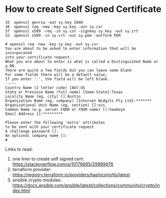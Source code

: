 # How to create Self Signed Certificate

```
35  openssl genrsa -out sy.key 2048
36  openssl req -new -key sy.key -out sy.csr
37  openssl x509 -req -in sy.csr -signkey sy.key -out sy.crt
32  openssl x509 -in sy.crt -out sy.pem -outform PEM
```

```
# openssl req -new -key sy.key -out sy.csr
You are about to be asked to enter information that will be incorporated
into your certificate request.
What you are about to enter is what is called a Distinguished Name or a DN.
There are quite a few fields but you can leave some blank
For some fields there will be a default value,
If you enter '.', the field will be left blank.
-----
Country Name (2 letter code) [AU]:US
State or Province Name (full name) [Some-State]:Texas
Locality Name (eg, city) []:Austin
Organization Name (eg, company) [Internet Widgits Pty Ltd]:*******
Organizational Unit Name (eg, section) []:nvs
Common Name (e.g. server FQDN or YOUR name) []:hawkeye
Email Address []:*********

Please enter the following 'extra' attributes
to be sent with your certificate request
A challenge password []:
An optional company name []:
#
```
Links to read:
1. one liner to create self signed cert: https://stackoverflow.com/a/10176685/29989976
2. terraform provider: https://registry.terraform.io/providers/hashicorp/tls/latest
3. ansible crypto modules: https://docs.ansible.com/ansible/latest/collections/community/crypto/index.html
